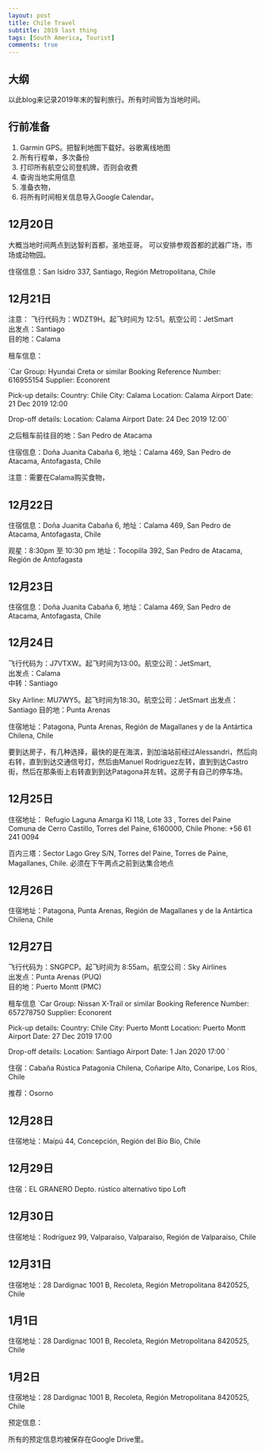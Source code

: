 ```yaml
---
layout: post
title: Chile Travel
subtitle: 2019 last thing
tags: [South America, Tourist]
comments: true
---
```


## 大纲

以此blog来记录2019年末的智利旅行。所有时间皆为当地时间。

## 行前准备

1. Garmin GPS。把智利地图下载好。谷歌离线地图
2. 所有行程单，多次备份
3. 打印所有航空公司登机牌，否则会收费
4. 查询当地实用信息
5. 准备衣物，
6. 将所有时间相关信息导入Google Calendar。

## 12月20日

大概当地时间两点到达智利首都，圣地亚哥。
可以安排参观首都的武器广场，市场或动物园。

住宿信息：San Isidro 337, Santiago, Región Metropolitana, Chile

## 12月21日

注意：
飞行代码为：WDZT9H。起飞时间为 12:51。航空公司：JetSmart        
出发点：Santiago        
目的地：Calama  

租车信息：

`Car Group: Hyundai Creta or similar
Booking Reference Number: 616955154
Supplier: Econorent

Pick-up details:
Country: Chile
City: Calama
Location: Calama Airport
Date: 21 Dec 2019 12:00

Drop-off details:
Location: Calama Airport
Date: 24 Dec 2019 12:00`


之后租车前往目的地：San Pedro de Atacama


住宿信息：Doña Juanita Cabaña 6,
地址：Calama 469, San Pedro de Atacama, Antofagasta, Chile

注意：需要在Calama购买食物，

## 12月22日


住宿信息：Doña Juanita Cabaña 6,
地址：Calama 469, San Pedro de Atacama, Antofagasta, Chile

观星：8:30pm 至 10:30 pm
地址：‎Tocopilla 392, San Pedro de Atacama, Región de Antofagasta


## 12月23日


住宿信息：Doña Juanita Cabaña 6,
地址：Calama 469, San Pedro de Atacama, Antofagasta, Chile

## 12月24日


飞行代码为：J7VTXW。起飞时间为13:00。航空公司：JetSmart,   
出发点：Calama       
中转：Santiago    

Sky Airline: MU7WY5。起飞时间为18:30。航空公司：JetSmart
出发点：Santiago
目的地：Punta Arenas




住宿地址：Patagona, Punta Arenas, Región de Magallanes y de la Antártica Chilena, Chile


要到达房子，有几种选择，最快的是在海滨，到加油站前经过Alessandri，然后向右转，直到到达交通信号灯，然后由Manuel Rodriguez左转，直到到达Castro街，然后在那条街上右转直到到达Patagona并左转。这房子有自己的停车场。

## 12月25日


住宿地址：
Refugio Laguna Amarga
Kl 118, Lote 33 , Torres del Paine Comuna de Cerro Castillo, Torres del Paine, 6160000, Chile
Phone: +56 61 241 0094

百内三塔：Sector Lago Grey S/N, Torres del
Paine, Torres de Paine, Magallanes,
Chile. 必须在下午两点之前到达集合地点

## 12月26日

住宿地址：Patagona, Punta Arenas, Región de Magallanes y de la Antártica Chilena, Chile


## 12月27日


飞行代码为：SNGPCP。起飞时间为 8:55am。航空公司：Sky Airlines          
出发点：Punta Arenas (PUQ)          
目的地：Puerto Montt (PMC)


租车信息
`Car Group: Nissan X-Trail or similar
Booking Reference Number: 657278750
Supplier: Econorent

Pick-up details:
Country: Chile
City: Puerto Montt
Location: Puerto Montt Airport
Date: 27 Dec 2019 17:00

Drop-off details:
Location: Santiago Airport
Date: 1 Jan 2020 17:00
`

住宿：Cabaña Rústica Patagonia Chilena,
Coñaripe Alto, Conaripe, Los Ríos, Chile

推荐：Osorno

## 12月28日

住宿地址：Maipú 44, Concepción, Región del Bío Bío, Chile
## 12月29日


住宿：EL GRANERO Depto. rústico alternativo tipo Loft
## 12月30日



住宿地址：Rodríguez 99, Valparaíso, Valparaíso, Región de Valparaíso, Chile
## 12月31日



住宿地址：28 Dardignac 1001 B, Recoleta, Región Metropolitana 8420525, Chile

## 1月1日

住宿地址：28 Dardignac 1001 B, Recoleta, Región Metropolitana 8420525, Chile

## 1月2日

住宿地址：28 Dardignac 1001 B, Recoleta, Región Metropolitana 8420525, Chile



预定信息：

所有的预定信息均被保存在Google Drive里。
